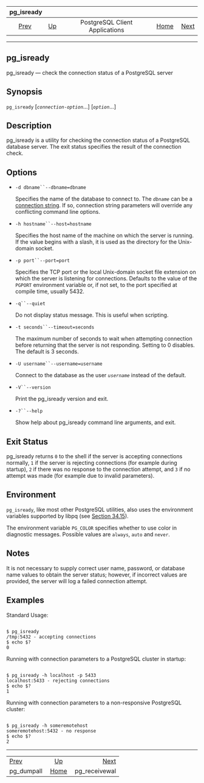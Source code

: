 

|                pg\_isready                |                                                              |                                |                                                       |                                                |
| :---------------------------------------: | :----------------------------------------------------------- | :----------------------------: | ----------------------------------------------------: | ---------------------------------------------: |
| [Prev](app-pg-dumpall.html "pg_dumpall")  | [Up](reference-client.html "PostgreSQL Client Applications") | PostgreSQL Client Applications | [Home](index.html "PostgreSQL 17devel Documentation") |  [Next](app-pgreceivewal.html "pg_receivewal") |

***

## pg\_isready

pg\_isready — check the connection status of a PostgreSQL server

## Synopsis

`pg_isready` \[*`connection-option`*...] \[*`option`*...]

## Description

pg\_isready is a utility for checking the connection status of a PostgreSQL database server. The exit status specifies the result of the connection check.

## Options

* `-d dbname``--dbname=dbname`

    Specifies the name of the database to connect to. The *`dbname`* can be a [connection string](libpq-connect.html#LIBPQ-CONNSTRING "34.1.1. Connection Strings"). If so, connection string parameters will override any conflicting command line options.

* `-h hostname``--host=hostname`

    Specifies the host name of the machine on which the server is running. If the value begins with a slash, it is used as the directory for the Unix-domain socket.

* `-p port``--port=port`

    Specifies the TCP port or the local Unix-domain socket file extension on which the server is listening for connections. Defaults to the value of the `PGPORT` environment variable or, if not set, to the port specified at compile time, usually 5432.

* `-q``--quiet`

    Do not display status message. This is useful when scripting.

* `-t seconds``--timeout=seconds`

    The maximum number of seconds to wait when attempting connection before returning that the server is not responding. Setting to 0 disables. The default is 3 seconds.

* `-U username``--username=username`

    Connect to the database as the user *`username`* instead of the default.

* `-V``--version`

    Print the pg\_isready version and exit.

* `-?``--help`

    Show help about pg\_isready command line arguments, and exit.

## Exit Status

pg\_isready returns `0` to the shell if the server is accepting connections normally, `1` if the server is rejecting connections (for example during startup), `2` if there was no response to the connection attempt, and `3` if no attempt was made (for example due to invalid parameters).

## Environment

`pg_isready`, like most other PostgreSQL utilities, also uses the environment variables supported by libpq (see [Section 34.15](libpq-envars.html "34.15. Environment Variables")).

The environment variable `PG_COLOR` specifies whether to use color in diagnostic messages. Possible values are `always`, `auto` and `never`.

## Notes

It is not necessary to supply correct user name, password, or database name values to obtain the server status; however, if incorrect values are provided, the server will log a failed connection attempt.

## Examples

Standard Usage:

```

$ pg_isready
/tmp:5432 - accepting connections
$ echo $?
0
```

Running with connection parameters to a PostgreSQL cluster in startup:

```

$ pg_isready -h localhost -p 5433
localhost:5433 - rejecting connections
$ echo $?
1
```

Running with connection parameters to a non-responsive PostgreSQL cluster:

```

$ pg_isready -h someremotehost
someremotehost:5432 - no response
$ echo $?
2
```

***

|                                           |                                                              |                                                |
| :---------------------------------------- | :----------------------------------------------------------: | ---------------------------------------------: |
| [Prev](app-pg-dumpall.html "pg_dumpall")  | [Up](reference-client.html "PostgreSQL Client Applications") |  [Next](app-pgreceivewal.html "pg_receivewal") |
| pg\_dumpall                               |     [Home](index.html "PostgreSQL 17devel Documentation")    |                                 pg\_receivewal |
